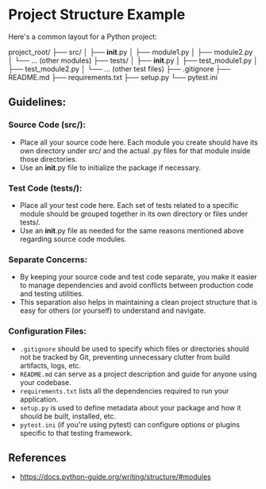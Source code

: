 # Project Structure Example
Here's a common layout for a Python project:

project_root/
├── src/
│   ├── __init__.py
│   ├── module1.py
│   ├── module2.py
│   └── ... (other modules)
├── tests/
│   ├── __init__.py
│   ├── test_module1.py
│   ├── test_module2.py
│   └── ... (other test files)
├── .gitignore
├── README.md
├── requirements.txt
├── setup.py
└── pytest.ini

## Guidelines:

### Source Code (src/):
- Place all your source code here. Each module you create should have its own directory under src/ and the actual .py files for that module inside those directories.
- Use an __init__.py file to initialize the package if necessary.

### Test Code (tests/):
- Place all your test code here. Each set of tests related to a specific module should be grouped together in its own directory or files under tests/.
- Use an __init__.py file as needed for the same reasons mentioned above regarding source code modules.

### Separate Concerns:
- By keeping your source code and test code separate, you make it easier to manage dependencies and avoid conflicts between production code and testing utilities.
- This separation also helps in maintaining a clean project structure that is easy for others (or yourself) to understand and navigate.

### Configuration Files:
- `.gitignore` should be used to specify which files or directories should not be tracked by Git, preventing unnecessary clutter from build artifacts, logs, etc.
- `README.md` can serve as a project description and guide for anyone using your codebase.
- `requirements.txt` lists all the dependencies required to run your application.
- `setup.py` is used to define metadata about your package and how it should be built, installed, etc.
- `pytest.ini` (if you're using pytest) can configure options or plugins specific to that testing framework.

## References
- https://docs.python-guide.org/writing/structure/#modules